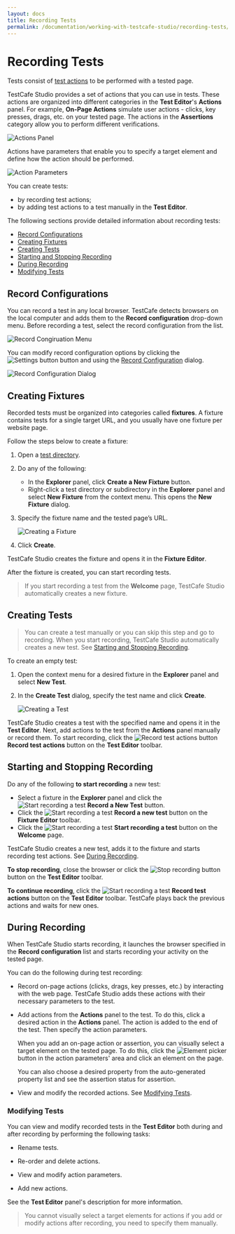 ```yaml
---
layout: docs
title: Recording Tests
permalink: /documentation/working-with-testcafe-studio/recording-tests/
---
```

# Recording Tests

Tests consist of [test actions](test-actions/README.md) to be performed with a tested page.

TestCafe Studio provides a set of actions that you can use in tests. These actions are organized into different categories in the **Test Editor**'s **Actions** panel. For example, **On-Page Actions** simulate user actions - clicks, key presses, drags, etc. on your tested page. The actions in the **Assertions** category allow you to perform different verifications.

![Actions Panel](../../../images/working-with-testcafe-studio/actions-panel.png)

Actions have parameters that enable you to specify a target element and define how the action should be performed.

![Action Parameters](../../../images/working-with-testcafe-studio/action-parameters.png)

You can create tests:

* by recording test actions;
* by adding test actions to a test manually in the **Test Editor**.

The following sections provide detailed information about recording tests:

* [Record Configurations](#record-configurations)
* [Creating Fixtures](#creating-fixtures)
* [Creating Tests](#creating-tests)
* [Starting and Stopping Recording](#starting-and-stopping-recording)
* [During Recording](#during-recording)
* [Modifying Tests](#modifying-tests)

## Record Configurations

You can record a test in any local browser. TestCafe detects browsers on the local computer and adds them to the **Record configuration** drop-down menu. Before recording a test, select the record configuration from the list.

![Record Congiruation Menu](../../../images/working-with-testcafe-studio/record-configuration-list.png)

You can modify record configuration options by clicking the ![Settings button](../../../images/working-with-testcafe-studio/settings-icon.png) button and using the [Record Configuration](../../user-interface/record-configuration-dialog.md) dialog.

![Record Configuration Dialog](../../../images/user-interface/dialogs/record-configuration-dialog.png)

## Creating Fixtures

Recorded tests must be organized into categories called **fixtures**. A fixture contains tests for a single target URL, and you usually have one fixture per website page.

Follow the steps below to create a fixture:

1. Open a [test directory](../organizing-tests.md#test-directory).
2. Do any of the following:
    * In the **Explorer** panel, click **Create a New Fixture** button.
    * Right-click a test directory or subdirectory in the **Explorer** panel and select **New Fixture** from the context menu.
    This opens the **New Fixture** dialog.
3. Specify the fixture name and the tested page’s URL.

    ![Creating a Fixture](../../../images/working-with-testcafe-studio/creating-fixture.png)

4. Click **Create**.

TestCafe Studio creates the fixture and opens it in the **Fixture Editor**.

After the fixture is created, you can start recording tests.

> If you start recording a test from the **Welcome** page, TestCafe Studio automatically creates a new fixture.

## Creating Tests

> You can create a test manually or you can skip this step and go to recording. When you start recording, TestCafe Studio automatically creates a new test. See [Starting and Stopping Recording](#starting-and-stopping-recording).

To create an empty test:

1. Open the context menu for a desired fixture in the **Explorer** panel and select **New Test**.
2. In the **Create Test** dialog, specify the test name and click **Create**.

    ![Creating a Test](../../../images/working-with-testcafe-studio/creating-test.png)

TestCafe Studio creates a test with the specified name and opens it in the **Test Editor**. Next, add actions to the test from the **Actions** panel manually or record them. To start recording, click the ![Record test actions button](../../../images/working-with-testcafe-studio/record-test-icon.png) **Record test actions** button on the **Test Editor** toolbar.

## Starting and Stopping Recording

Do any of the following **to start recording** a new test:

* Select a fixture in the **Explorer** panel and click the ![Start recording a test](../../../images/working-with-testcafe-studio/record-test-icon.png) **Record a New Test** button.
* Click the ![Start recording a test](../../../images/working-with-testcafe-studio/record-test-icon.png) **Record a new test**  button on the **Fixture Editor** toolbar.
* Click the ![Start recording a test](../../../images/working-with-testcafe-studio/record-test-icon.png) **Start recording a test** button on the **Welcome** page.

TestCafe Studio creates a new test, adds it to the fixture and starts recording test actions. See [During Recording](#during-recording).

**To stop recording**, close the browser or click the ![Stop recording button](../../../images/working-with-testcafe-studio/stop-recording-icon.png) button on the **Test Editor** toolbar.

**To continue recording**, click the ![Start recording a test](../../../images/working-with-testcafe-studio/record-test-icon.png) **Record test actions** button on the **Test Editor** toolbar. TestCafe plays back the previous actions and waits for new ones.

## During Recording

When TestCafe Studio starts recording, it launches the browser specified in the **Record configuration** list and starts recording your activity on the tested page.

You can do the following during test recording:

* Record on-page actions (clicks, drags, key presses, etc.) by interacting with the web page. TestCafe Studio adds these actions with their necessary parameters to the test.

* Add actions from the **Actions** panel to the test. To do this, click a desired action in the **Actions** panel. The action is added to the end of the test. Then specify the action parameters.

    When you add an on-page action or assertion, you can visually select a target element on the tested page. To do this, click the ![Element picker](../../../images/working-with-testcafe-studio/element-picker-icon.png) button in the action parameters' area and click an element on the page.

    You can also choose a desired property from the auto-generated property list and see the assertion status for assertion.

* View and modify the recorded actions. See [Modifying Tests](#modifying-tests).

### Modifying Tests

You can view and modify recorded tests in the **Test Editor** both during and after recording by performing the following tasks:

* Rename tests.

* Re-order and delete actions.

* View and modify action parameters.

* Add new actions.

See the **Test Editor** panel's description for more information.

> You cannot visually select a target elements for actions if you add or modify actions after recording, you need to specify them manually.
